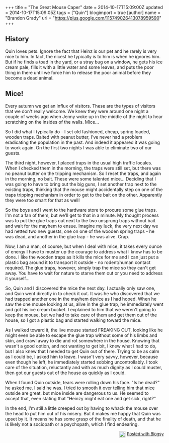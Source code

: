 +++
title = "The Great Mouse Caper"
date = 2014-10-17T15:09:00Z
updated = 2014-10-17T15:09:05Z
tags = ["Quin"]
blogimport = true 
[author]
	name = "Brandon Grady"
	uri = "https://plus.google.com/115749026413078959590"
+++

<h2>History</h2><p>Quin loves pets. Ignore the fact that Heinz is our pet and he rarely is very nice to him. In fact, the nicest he typically is to him is when he ignores him. But if he finds a toad in the yard, or a stray bug on a window, he gets his ice cream pale, fills it with a little water and some leaves, and puts the poor thing in there until we force him to release the poor animal before they become a dead animal.</p><h2>Mice!</h2><p>Every autumn we get an influx of visitors. These are the types of visitors that we don't really welcome. We knew they were around one night a couple of weeks ago when Jenny woke up in the middle of the night to hear scratching on the insides of the walls. Mice...</p><p>So I did what I typically do - I set old fashioned, cheap, spring loaded, wooden traps. Baited with peanut butter, I've never had a problem eradicating the population in the past. And indeed it appeared it was going to work again. On the first two nights I was able to eliminate two of our guests.</p><p>The third night, however, I placed traps in the usual high traffic locales. When I checked them in the morning, the traps were still set, but there was no peanut butter on the tripping mechanism. So I reset the traps, and again in the morning, no bait. These were some talented mice... Deciding that I was going to have to bring out the big guns, I set another trap next to the existing traps, thinking that the mouse might accidentally step on one of the traps tripping mechanism in order to get to the bait on the other. Apparently they were too smart for that as well!</p><p>So the boys and I went to the hardware store to procure some glue traps. I'm not a fan of them, but we'll get to that in a minute. My thought process was to put the glue traps out next to the two unsprung traps without bait and wait for the mayhem to ensue. Imagine my luck, the very next day we had netted two new guests, one on one of the wooden spring traps - he was dead, and another in the glue trap - he was alive. Crap.</p><p>Now, I am a man, of course, but when I deal with mice, it takes every ounce of energy I have to muster up the courage to address what I know has to be done. I like the wooden traps as it kills the mice for me and I can just put a plastic bag around it to transport it outside - no rodent/human contact required. The glue traps, however, simply trap the mice so they can't get away. You have to wait for nature to starve them out or you need to address it yourself...</p><p>So, Quin and I discovered the mice the next day. I actually only saw one, and Quin went directly in to check it out. It was he who discovered that we had trapped another one in the mayhem device as I had hoped. When he saw the one mouse looking at us, alive in the glue trap, he immediately went and got his ice cream bucket. I explained to him that we weren't going to keep the mouse, but we had to take care of them and get them out of the house, so I got a plastic bag and started walking toward the mice.</p><p>As I walked toward it, the live mouse started FREAKING OUT, looking like he might even be able to escape the glue trap without some of his limbs and skin, and crawl away to die and rot somewhere in the house. Knowing that wasn't a good option, and not wanting to get bit, I knew what I had to do, but I also knew that I needed to get Quin out of there. Trying to be as calm as I could be, I asked him to leave. I wasn't very savvy, however, because even though he left, he immediately started sobbing uncontrollably. I took care of the situation, reluctantly and with as much dignity as I could muster, then got our guests out of the house as quickly as I could.</p><p>When I found Quin outside, tears were rolling down his face. "Is he dead?" he asked me. I said he was. I tried to smooth it over telling him that mice outside are great, but mice inside are dangerous to us. He seemed to accept that, even stating that "Heinzy might eat one and get sick, right?"</p><p>In the end, I'm still a little creeped out by having to whack the mouse over the head to put him out of his misery. But it makes me happy that Quin was upset by it. It means he has some grasp of the finality of death, and that he is likely not a sociopath or a psychopath, which I find endearing.</p><div style="text-align: right; font-size: small; clear: both;" id="blogsy_footer"><a href="http://blogsyapp.com" target="_blank"><img src="http://blogsyapp.com/images/blogsy_footer_icon.png" alt="Posted with Blogsy" style="vertical-align: middle; margin-right: 5px;" width="20" height="20" />Posted with Blogsy</a></div>
